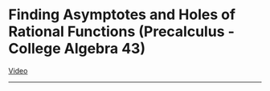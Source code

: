 # Finding Asymptotes and Holes of Rational Functions (Precalculus - College Algebra 43)

[Video](https://www.youtube.com/watch?v=tyXWPcvSQvk)

---
